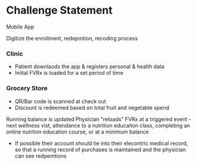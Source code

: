 # Challenge Statement
Mobile App

Digitize the enrollment, redepmtion, recoding process

### Clinic
- Patient downlaods the app & registers personal & health data
- Iniital FVRx is loaded for a set period of time

### Grocery Store
- QR/Bar code is scanned at check out
- Discount is redeemed based on total fruit and vegetable spend

Running balance is updated
Physician "reloads" FVRx at a triggered event - next wellness vist, attendance to a nutrition educaiton class, completing an online nutrtion education course, or at a minimum balance
- If possible their account should tie into their elecontric medical record, so that a running record of purchases is maintained and the physician can see redpemtions
